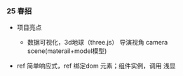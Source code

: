 ### 25 春招
- 项目亮点
  - 数据可视化，3d地球（three.js）
    导演视角 camera scene(materail+model模型)

- ref 简单响应式，ref 绑定dom 元素；组件实例，调用
  浅显

